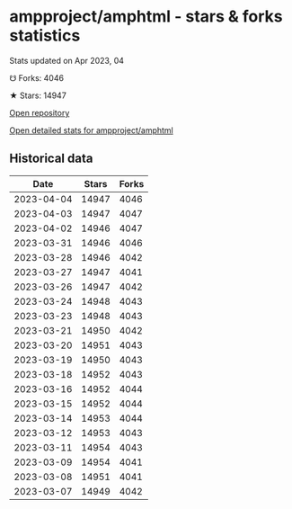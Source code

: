 # ampproject/amphtml - stars & forks statistics

Stats updated on Apr 2023, 04

☋ Forks: 4046

★ Stars: 14947

[Open repository](https://github.com/ampproject/amphtml)

[Open detailed stats for ampproject/amphtml](https://reviewgithub.com/rep/ampproject/amphtml)

## Historical data
| Date | Stars | Forks |
|------|-------|-------|
| 2023-04-04 | 14947 | 4046 | 
| 2023-04-03 | 14947 | 4047 | 
| 2023-04-02 | 14946 | 4047 | 
| 2023-03-31 | 14946 | 4046 | 
| 2023-03-28 | 14946 | 4042 | 
| 2023-03-27 | 14947 | 4041 | 
| 2023-03-26 | 14947 | 4042 | 
| 2023-03-24 | 14948 | 4043 | 
| 2023-03-23 | 14948 | 4043 | 
| 2023-03-21 | 14950 | 4042 | 
| 2023-03-20 | 14951 | 4043 | 
| 2023-03-19 | 14950 | 4043 | 
| 2023-03-18 | 14952 | 4043 | 
| 2023-03-16 | 14952 | 4044 | 
| 2023-03-15 | 14952 | 4044 | 
| 2023-03-14 | 14953 | 4044 | 
| 2023-03-12 | 14953 | 4043 | 
| 2023-03-11 | 14954 | 4043 | 
| 2023-03-09 | 14954 | 4041 | 
| 2023-03-08 | 14951 | 4041 | 
| 2023-03-07 | 14949 | 4042 | 

